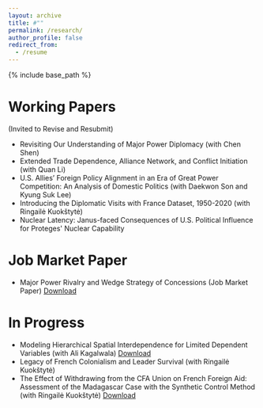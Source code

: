 ```yaml
---
layout: archive
title: #""
permalink: /research/
author_profile: false
redirect_from:
  - /resume
---
```


{% include base_path %}

Working Papers 
======
(Invited to Revise and Resubmit)
* Revisiting Our Understanding of Major Power Diplomacy (with Chen Shen)
* Extended Trade Dependence, Alliance Network, and Conflict Initiation (with Quan Li)
* U.S. Allies’ Foreign Policy Alignment in an Era of Great Power Competition: An Analysis of Domestic Politics (with Daekwon Son and Kyung Suk Lee)
* Introducing the Diplomatic Visits with France Dataset, 1950-2020 (with Ringailė Kuokštytė)
* Nuclear Latency: Janus-faced Consequences of U.S. Political Influence for Proteges' Nuclear Capability



Job Market Paper
======
* Major Power Rivalry and Wedge Strategy of Concessions (Job Market Paper)
[Download](https://yanghankyeul.github.io/files/JMP.pdf)


In Progress
======
* Modeling Hierarchical Spatial Interdependence for Limited Dependent Variables (with Ali Kagalwala)
[Download](https://yanghankyeul.github.io/files/hierarchicalspatialmodels.pdf)
* Legacy of French Colonialism and Leader Survival (with Ringailė Kuokštytė)
* The Effect of Withdrawing from the CFA Union on French Foreign Aid: Assessment of the Madagascar Case with the Synthetic Control Method (with Ringailė Kuokštytė)
[Download](https://yanghankyeul.github.io/files/cfa.pdf)



